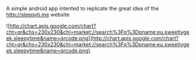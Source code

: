 A simple android app intented to replicate the great idea of the http://sleepyti.me website

![http://chart.apis.google.com/chart?cht=qr&chs=230x230&chl=market://search%3Fq%3Dpname:eu.sweetlygeek.sleepytime&name=qrcode.png](http://chart.apis.google.com/chart?cht=qr&chs=230x230&chl=market://search%3Fq%3Dpname:eu.sweetlygeek.sleepytime&name=qrcode.png)